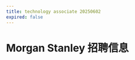 ```yaml
---
title: technology associate 20250602
expired: false
---
```


# Morgan Stanley 招聘信息

<JobPostingTable job-posting-json-path="morgan-stanley/data/technology-associate-20250602.json"/>

